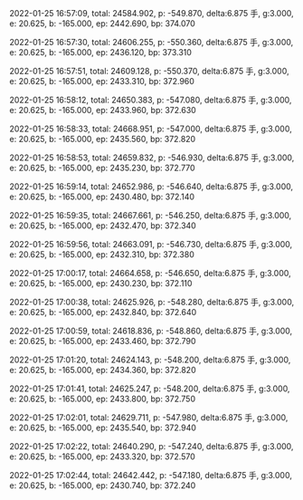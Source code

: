 2022-01-25 16:57:09, total: 24584.902, p: -549.870, delta:6.875 手, g:3.000, e: 20.625, b: -165.000, ep: 2442.690, bp: 374.070

2022-01-25 16:57:30, total: 24606.255, p: -550.360, delta:6.875 手, g:3.000, e: 20.625, b: -165.000, ep: 2436.120, bp: 373.310

2022-01-25 16:57:51, total: 24609.128, p: -550.370, delta:6.875 手, g:3.000, e: 20.625, b: -165.000, ep: 2433.310, bp: 372.960

2022-01-25 16:58:12, total: 24650.383, p: -547.080, delta:6.875 手, g:3.000, e: 20.625, b: -165.000, ep: 2433.960, bp: 372.630

2022-01-25 16:58:33, total: 24668.951, p: -547.000, delta:6.875 手, g:3.000, e: 20.625, b: -165.000, ep: 2435.560, bp: 372.820

2022-01-25 16:58:53, total: 24659.832, p: -546.930, delta:6.875 手, g:3.000, e: 20.625, b: -165.000, ep: 2435.230, bp: 372.770

2022-01-25 16:59:14, total: 24652.986, p: -546.640, delta:6.875 手, g:3.000, e: 20.625, b: -165.000, ep: 2430.480, bp: 372.140

2022-01-25 16:59:35, total: 24667.661, p: -546.250, delta:6.875 手, g:3.000, e: 20.625, b: -165.000, ep: 2432.470, bp: 372.340

2022-01-25 16:59:56, total: 24663.091, p: -546.730, delta:6.875 手, g:3.000, e: 20.625, b: -165.000, ep: 2432.310, bp: 372.380

2022-01-25 17:00:17, total: 24664.658, p: -546.650, delta:6.875 手, g:3.000, e: 20.625, b: -165.000, ep: 2430.230, bp: 372.110

2022-01-25 17:00:38, total: 24625.926, p: -548.280, delta:6.875 手, g:3.000, e: 20.625, b: -165.000, ep: 2432.840, bp: 372.640

2022-01-25 17:00:59, total: 24618.836, p: -548.860, delta:6.875 手, g:3.000, e: 20.625, b: -165.000, ep: 2433.460, bp: 372.790

2022-01-25 17:01:20, total: 24624.143, p: -548.200, delta:6.875 手, g:3.000, e: 20.625, b: -165.000, ep: 2434.360, bp: 372.820

2022-01-25 17:01:41, total: 24625.247, p: -548.200, delta:6.875 手, g:3.000, e: 20.625, b: -165.000, ep: 2433.800, bp: 372.750

2022-01-25 17:02:01, total: 24629.711, p: -547.980, delta:6.875 手, g:3.000, e: 20.625, b: -165.000, ep: 2435.540, bp: 372.940

2022-01-25 17:02:22, total: 24640.290, p: -547.240, delta:6.875 手, g:3.000, e: 20.625, b: -165.000, ep: 2433.320, bp: 372.570

2022-01-25 17:02:44, total: 24642.442, p: -547.180, delta:6.875 手, g:3.000, e: 20.625, b: -165.000, ep: 2430.740, bp: 372.240